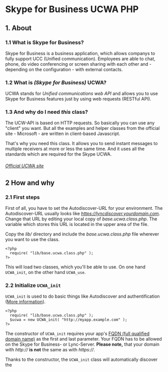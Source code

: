 # Skype for Business UCWA PHP
## 1. About
### 1.1 What is Skype for Business?
Skype for Business is a business application, which allows companys to fully support UCC (Unified communication).
Employees are able to chat, phone, do video conferencing or screen sharing with each other and - depending on the configuration - with external contacts.
### 1.2 What is *(Skype for Business)* UCWA?
UCWA stands for *Unified communications web API* and allows you to use Skype for Business features just by using web requests (RESTful API).
### 1.3 And why do I need *this* class?
The UCW-API is based on HTTP requests. So basically you can use any "client" you want. But all the examples and helper classes from the official site - Microsoft - are written in client-based Javascript.

That's why you need this class. It allows you to send instant messages to multiple receivers at more or less the same time. And it uses all the standards which are required for the Skype UCWA.

###### [Official UCWA site](https://ucwa.skype.com)

## 2 How and why
### 2.1 First steps
First of all, you have to set the Autodiscover-URL for your environment. The Autodiscover-URL usually looks like *https://lyncdiscover.yourdomain.com*. Change that URL by editing your local copy of *base.ucwa.class.php*. The variable which stores this URL is located in the upper area of the file.

Copy the *lib/* directory and include the *base.ucwa.class.php* file wherever you want to use the class.
```
<?php
  require( "lib/base.ucwa.class.php" );
?>
```
This will load two classes, which you'll be able to use. On one hand `UCWA_init`, on the other hand `UCWA_use`.

### 2.2 Initialize `UCWA_init`
`UCWA_init` is used to do basic things like Autodiscover and authentification ([More information](https://ucwa.skype.com/documentation/GettingStarted-RootURL)).
```
<?php
  require( "lib/base.ucwa.class.php" );
  $ucwa = new UCWA_init( "http://myapp.example.com" );
?>
```
The constructor of `UCWA_init` requires your app's [FQDN (full qualified domain name)](https://en.wikipedia.org/wiki/Fully_qualified_domain_name) as the first and last parameter. Your FQDN has to be allowed on the Skype for Business- or Lync-Server. **Please note,** that your domain with *http://* **is not** the same as with *https://*. 

Thanks to the constructor, the `UCWA_init` class will automatically discover the
